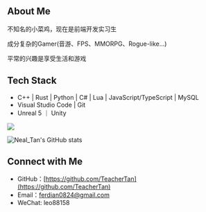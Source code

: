 ## About Me

不知名的小菜鸡，现在是前端开发实习生

成分复杂的Gamer(音游、FPS、MMORPG、Rogue-like...)

平常的兴趣是享受生活和游戏

## Tech Stack

- C++ | Rust | Python | C# | Lua | JavaScript/TypeScript | MySQL
- Visual Studio Code | Git
- Unreal 5 ｜ Unity

![](https://github-profile-trophy.vercel.app/?username=TeacherTan&theme=radical&column=-1)

![Neal_Tan's GitHub stats](https://github-readme-stats.vercel.app/api?username=TeacherTan&count_private=true&show_icons=true&theme=radical)

## Connect with Me

- GitHub：[https://github.com/TeacherTan](https://github.com/TeacherTan)
- Email：[ferdian0824@gmail.com](ferdian0824@gmail.com)
- WeChat: leo88158
